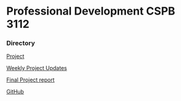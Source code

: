 # Professional Development CSPB 3112

### Directory
[Project](/project.md)

[Weekly Project Updates](/updates.md)

[Final Project report](/final_project_report.md)

[GitHub](https://github.com/MYWeidner)
